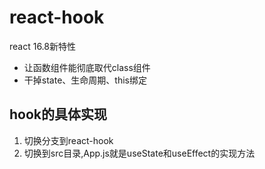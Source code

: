 # react-hook
react 16.8新特性
- 让函数组件能彻底取代class组件
- 干掉state、生命周期、this绑定
## hook的具体实现
1. 切换分支到react-hook
2. 切换到src目录,App.js就是useState和useEffect的实现方法


